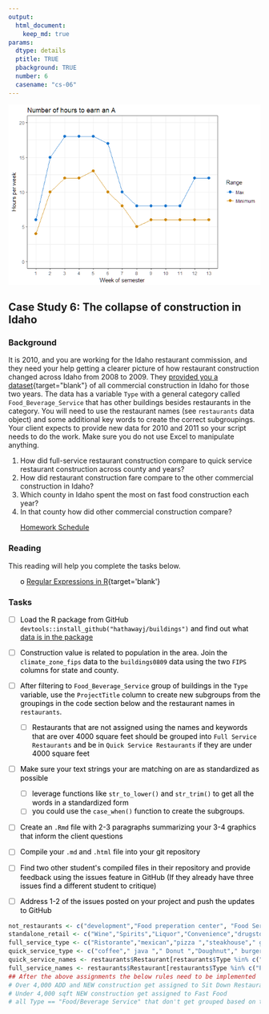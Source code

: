 ```yaml
---
output:  
  html_document:  
    keep_md: true  
params:
  dtype: details
  ptitle: TRUE
  pbackground: TRUE
  number: 6
  casename: "cs-06"
---
```





![](cs06_details_files/figure-html/unnamed-chunk-3-1.png)<!-- -->

##  Case Study 6: The collapse of construction in Idaho 
### Background 

It is 2010, and you are working for the Idaho restaurant commission, and they need your help getting a clearer picture of how restaurant construction changed across Idaho from 2008 to 2009.  They [provided you a dataset](https://github.com/hathawayj/buildings){target="blank"} of all commercial construction in Idaho for those two years. The data has a variable `Type` with a general category called `Food_Beverage_Service` that has other buildings besides restaurants in the category.  You will need to use the restaurant names (see `restaurants` data object) and some additional key words to create the correct subgroupings. Your client expects to provide new data for 2010 and 2011 so your script needs to do the work.  Make sure you do not use Excel to manipulate anything.


1. How did full-service restaurant construction compare to quick service restaurant construction across county and years?
2. How did restaurant construction fare compare to the other commercial construction in Idaho?
3. Which county in Idaho spent the most on fast food construction each year?
4. In that county how did other commercial construction compare?

 * [Homework Schedule](../homework_schedule.html)






### Reading

This reading will help you complete the tasks below.

* o [Regular Expressions in R](http://www.regular-expressions.info/rlanguage.html){target='blank'}


### Tasks


<style>
ul {
   color: black;
   list-style-type: none;
   list-style-position: outside;

}

</style>


* [ ] Load the R package from GitHub `devtools::install_github("hathawayj/buildings")` and find out what [data is in the package](https://github.com/hathawayj/buildings)
* [ ] Construction value is related to population in the area.  Join the `climate_zone_fips` data to the `buildings0809` data using the two `FIPS` columns for state and county.
* [ ] After filtering to `Food_Beverage_Service` group of buildings in the `Type` variable, use the `ProjectTitle` column to create new subgroups from the groupings in the code section below and the restaurant names in `restaurants`.
    * [ ] Restaurants that are not assigned using the names and keywords that are over 4000 square feet should be grouped into `Full Service Restaurants` and be in `Quick Service Restaurants` if they are under 4000 square feet
* [ ] Make sure your text strings your are matching on are as standardized as possible
    * [ ] leverage functions like `str_to_lower()` and `str_trim()` to get all the words in a standardized form
    * [ ] you could use the `case_when()` function to create the subgroups.
* [ ] Create an `.Rmd` file with 2-3 paragraphs summarizing your 3-4 graphics that inform the client questions
* [ ] Compile your `.md` and `.html` file into your git repository
* [ ] Find two other student's compiled files in their repository and provide feedback using the issues feature in GitHub (If they already have three issues find a different student to critique)
* [ ] Address 1-2 of the issues posted on your project and push the updates to GitHub






```r
not_restaurants <- c("development","Food preperation center", "Food Services center","bakery","Grocery","conceession","Cafeteria", "lunchroom","school","facility"," hall ")
standalone_retail <- c("Wine","Spirits","Liquor","Convenience","drugstore","Flying J", "Rite Aid ","walgreens ","Love's Travel ")
full_service_type <- c("Ristorante","mexican","pizza ","steakhouse"," grill ","buffet","tavern"," bar ","waffle","italian","steak house")
quick_service_type <- c("coffee"," java "," Donut ","Doughnut"," burger ","Ice Cream ","custard ","sandwich ","fast food "," bagel ")
quick_service_names <- restaurants$Restaurant[restaurants$Type %in% c("coffee","Ice Cream","Fast Food")]
full_service_names <- restaurants$Restaurant[restaurants$Type %in% c("Pizza","Casual Dining","Fast Casual")]
## After the above assignments the below rules need to be implemented
# Over 4,000 ADD and NEW construction get assigned to Sit Down Restaurants
# Under 4,000 sqft NEW construction get assigned to Fast Food
# all Type == "Food/Beverage Service" that don't get grouped based on the above are called "Unknown"
```

